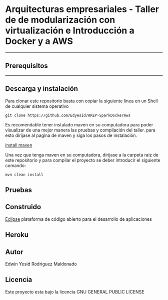 # Arquitecturas empresariales - Taller de de modularización con virtualización e Introducción a Docker y a AWS

--------------------------------------------------------------------------------------------------------------

## Prerequisitos

--------------------------------------------------------------------------------------------------------------


## Descarga y instalación

Para clonar este repositorio basta con copiar la siguiente linea en un Shell de cualquier sistema operativo

```
git clone https://github.com/Edyesid/AREP-SparkDockerAws
```

Es recomendable tener instalado maven en su computadora para poder visualizar de una mejor manera las pruebas y compilación del taller. para esto dirijase al pagina de maven y siga los pasos de instalación.

[install maven](https://maven.apache.org/install.html)

Una vez que tenga maven en su computadora, dirijase a la carpeta raiz de este repositorio y para compilar el proyecto se deber introducir el siguiente comando:

```
mvn clean install
```

## Pruebas


## Construido

[Eclipse](https://www.eclipse.org/) plataforma de código abierto para el desarrollo de aplicaciones

## Heroku

## Autor

Edwin Yesid Rodriguez Maldonado

## Licencia

Este proyecto esta bajo la licencia GNU GENERAL PUBLIC LICENSE
